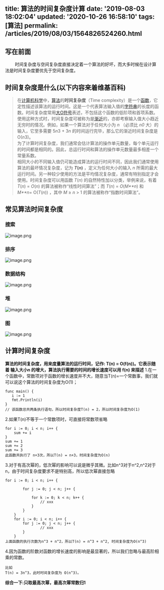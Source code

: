 title: 算法的时间复杂度计算
date: '2019-08-03 18:02:04'
updated: '2020-10-26 16:58:10'
tags: [算法]
permalink: /articles/2019/08/03/1564826524260.html
---
## 写在前面

   时间复杂度与空间复杂度直接决定着一个算法的好坏，而大多时候在设计算法是时间复杂度要优先于空间复杂度。

## 时间复杂度是什么(以下内容来着维基百科)

> 在[计算机科学](https://zh.wikipedia.org/wiki/%E8%AE%A1%E7%AE%97%E6%9C%BA%E7%A7%91%E5%AD%A6 "计算机科学")中，[算法](https://zh.wikipedia.org/wiki/%E7%AE%97%E6%B3%95 "算法")的**时间复杂度**（Time complexity）是一个[函数](https://zh.wikipedia.org/wiki/%E5%87%BD%E6%95%B0 "函数")，它定性描述该算法的运行时间。这是一个代表算法输入值的[字符串](https://zh.wikipedia.org/wiki/%E5%AD%97%E7%AC%A6%E4%B8%B2 "字符串")的长度的函数。时间复杂度常用[大O符号](https://zh.wikipedia.org/wiki/%E5%A4%A7O%E7%AC%A6%E5%8F%B7 "大O符号")表述，不包括这个函数的低阶项和首项系数。使用这种方式时，时间复杂度可被称为是[渐近](https://zh.wikipedia.org/wiki/%E6%B8%90%E8%BF%91%E5%88%86%E6%9E%90 "渐近分析")的，亦即考察输入值大小趋近无穷时的情况。例如，如果一个算法对于任何大小为 *n* （必须比 *n0* 大）的输入，它至多需要 5*n*3 + 3*n* 的时间运行完毕，那么它的渐近时间复杂度是 O(*n*3)。<br/>
> 为了计算时间复杂度，我们通常会估计算法的操作单元数量，每个单元运行的时间都是相同的。因此，总运行时间和算法的操作单元数量最多相差一个常量系数。<br/>
> 相同大小的不同输入值仍可能造成算法的运行时间不同，因此我们通常使用算法的最坏情况复杂度，记为 ***T*(*n*)** ，定义为任何大小的输入 *n* 所需的最大运行时间。另一种较少使用的方法是平均情况复杂度，通常有特别指定才会使用。时间复杂度可以用函数 *T*(*n*) 的自然特性加以分类，举例来说，有着 *T*(*n*) = *O*(*n*) 的算法被称作“线性时间算法”；而 *T*(*n*) = *O*(*M**n*) 和 *M**n*= O(*T*(*n*)) ，其中 *M* ≥ *n* > 1 的算法被称作“指数时间算法”。

## 常见算法时间复杂度

### 搜索

![image.png](https://cdn.jsdelivr.net/gh/inkdp/CDN@main/img/image-8ba9a3db.png)

### 排序

![image.png](https://cdn.jsdelivr.net/gh/inkdp/CDN@main/img/image-3a8afbfd.png)

### 数据结构

![image.png](https://cdn.jsdelivr.net/gh/inkdp/CDN@main/img/image-fc45c2ae.png)

### 堆

![image.png](https://cdn.jsdelivr.net/gh/inkdp/CDN@main/img/image-ed711758.png)

### 图

![image.png](https://cdn.jsdelivr.net/gh/inkdp/CDN@main/img/image-813479ac.png)

## 计算时间复杂度

**算法的时间复杂度，用来度量算法的运行时间，记作: T(n) = O(f(n))。它表示随着 输入大小n 的增大，算法执行需要的时间的增长速度可以用 f(n) 来描述**
1.在一个函数中，常数项对于函数的增长速度并不大，随意当T(n)=一个常数事，我们就可以说这个算法的时间复杂度为O(1)；

```
func main() {
   i := 1
   fmt.Println(i)
}
// 该函数总共两条执行语句，所以时间复杂度T(n) = 2，所以时间复杂度为O(1)
```

2.如果T(n)不等于一个常数项时，可直接将常数项省略

```
for i := 0; i < n; i++ {
	sum += i
}
sum += 1
sum += 2
sum += 3
此函数共执行了 n+3次，所以T(n) = n+3，时间复杂度为O(n)
```

3.对于有高次幂的，低次幂的影响可以说是微乎其微。比如n^3对于n^2,n^2对于n，由于时间复杂度要求不是特别高，所以低次幂直接忽略

```
for i := 0; i < n; i++ {

        for j := 0; j < n; j++ {

            for k := 0; k < n; k++ {
                // xxx
            }
        }
    }
    for i := 0; i < n; i++ {
        for j := 0; j < n; j++ {
                // xxx
        }
    }
上面函数的执行次数为n^3 + n^2，所以T(n) = n^3 + n^2, 时间复杂度为O(n^3)
```

4.因为函数的阶数对函数的增长速度的影响是最显著的，所以我们忽略与最高阶相乘的常数。

```
比如
T(n) = 3n^3，此时时间复杂度为 O(n^3)。
```

**综合一下:只取最高次幂，最高次幂常数归1**

